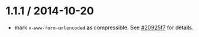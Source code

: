 
1.1.1 / 2014-10-20
==================

 * mark `x-www-form-urlencoded` as compressible.
  See [#20925f7](https://github.com/jshttp/mime-db/commit/20925f725a778f479ddab997e6c6d26ee089e952) for details.
